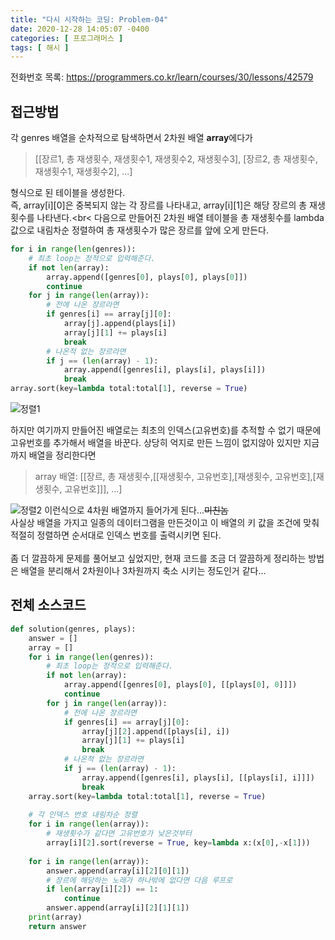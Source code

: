 ```yaml
---
title: "다시 시작하는 코딩: Problem-04"
date: 2020-12-28 14:05:07 -0400
categories: [ 프로그래머스 ]
tags: [ 해시 ]
---
```


전화번호 목록: https://programmers.co.kr/learn/courses/30/lessons/42579

접근방법
--------
각 genres 배열을 순차적으로 탐색하면서 2차원 배열 **array**에다가
> [[장르1, 총 재생횟수, 재생횟수1, 재생횟수2, 재생횟수3], [장르2, 총 재생횟수, 재생횟수1, 재생횟수2], ...]

형식으로 된 테이블을 생성한다.<br>
즉, array[i][0]은 중복되지 않는 각 장르를 나타내고,
array[i][1]은 해당 장르의 총 재생횟수를 나타낸다.<br<
다음으로 만들어진 2차원 배열 테이블을 총 재생횟수를 lambda 값으로 내림차순 정렬하여
총 재생횟수가 많은 장르를 앞에 오게 만든다.
```python
for i in range(len(genres)):
    # 최초 loop는 정적으로 입력해준다.
    if not len(array):
        array.append([genres[0], plays[0], plays[0]])
        continue
    for j in range(len(array)):
        # 전에 나온 장르라면
        if genres[i] == array[j][0]:
            array[j].append(plays[i])
            array[j][1] += plays[i]
            break
        # 나온적 없는 장르라면
        if j == (len(array) - 1):
            array.append([genres[i], plays[i], plays[i]])
            break
array.sort(key=lambda total:total[1], reverse = True)
```
![정렬1](../../img/problem4/1.png)

하지만 여기까지 만들어진 배열로는 최초의 인덱스(고유번호)를 추적할 수 없기 때문에 고유번호를 추가해서
배열을 바꾼다. 상당히 억지로 만든 느낌이 없지않아 있지만 지금까지 배열을 정리한다면
> array 배열: [[장르, 총 재생횟수,[[재생횟수, 고유번호],[재생횟수, 고유번호],[재생횟수, 고유번호]]], ...]

![정렬2](../../img/problem4/2.png)
이런식으로 4차원 배열까지 들어가게 된다...~~미친놈~~<br>
사실상 배열을 가지고 일종의 데이터그램을 만든것이고 이 배열의 키 값을 조건에 맞춰 적절히 정렬하면 순서대로 인덱스 번호를 출력시키면 된다.
<br>
<br>
좀 더 깔끔하게 문제를 풀어보고 싶었지만, 현재 코드를 조금 더 깔끔하게 정리하는 방법은 배열을 분리해서 2차원이나 3차원까지 축소 시키는 정도인거 같다...

전체 소스코드
------
```python
def solution(genres, plays):
    answer = []
    array = []
    for i in range(len(genres)):
        # 최초 loop는 정적으로 입력해준다.
        if not len(array):
            array.append([genres[0], plays[0], [[plays[0], 0]]])
            continue
        for j in range(len(array)):
            # 전에 나온 장르라면
            if genres[i] == array[j][0]:
                array[j][2].append([plays[i], i])
                array[j][1] += plays[i]
                break
            # 나온적 없는 장르라면
            if j == (len(array) - 1):
                array.append([genres[i], plays[i], [[plays[i], i]]])
                break
    array.sort(key=lambda total:total[1], reverse = True)
    
    # 각 인덱스 번호 내림차순 정렬
    for i in range(len(array)):
        # 재생횟수가 같다면 고유번호가 낮은것부터
        array[i][2].sort(reverse = True, key=lambda x:(x[0],-x[1]))
    
    for i in range(len(array)):
        answer.append(array[i][2][0][1])
        # 장르에 해당하는 노래가 하나밖에 없다면 다음 루프로
        if len(array[i][2]) == 1:
            continue
        answer.append(array[i][2][1][1])
    print(array)
    return answer
```

